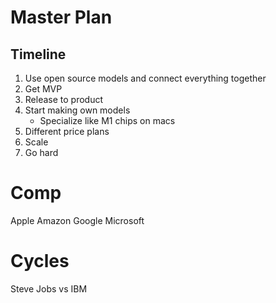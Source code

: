 # Master Plan

## Timeline
1. Use open source models and connect everything together
2. Get MVP
3. Release to product
4. Start making own models
    - Specialize like M1 chips on macs
5. Different price plans
6. Scale
7. Go hard

# Comp
Apple
Amazon
Google
Microsoft

# Cycles
Steve Jobs vs IBM